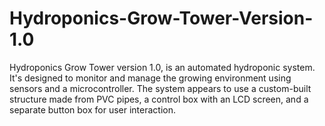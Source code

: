 # Hydroponics-Grow-Tower-Version-1.0
Hydroponics Grow Tower version 1.0, is an automated hydroponic system. It's designed to monitor and manage the growing environment using sensors and a microcontroller. The system appears to use a custom-built structure made from PVC pipes, a control box with an LCD screen, and a separate button box for user interaction.
